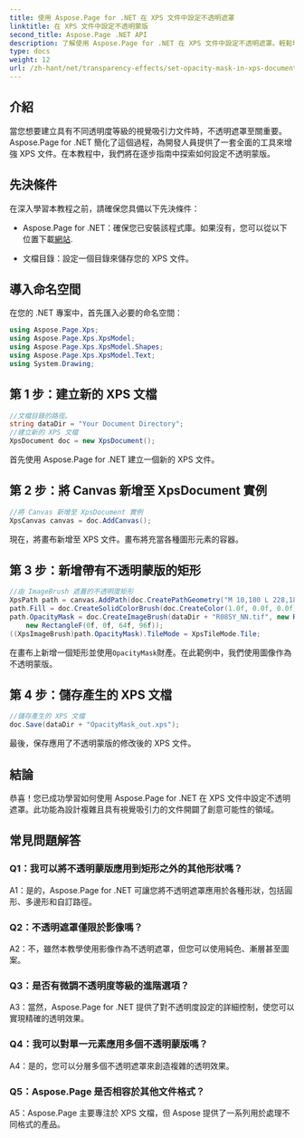 ```yaml
---
title: 使用 Aspose.Page for .NET 在 XPS 文件中設定不透明遮罩
linktitle: 在 XPS 文件中設定不透明蒙版
second_title: Aspose.Page .NET API
description: 了解使用 Aspose.Page for .NET 在 XPS 文件中設定不透明遮罩。輕鬆增強文件美觀。
type: docs
weight: 12
url: /zh-hant/net/transparency-effects/set-opacity-mask-in-xps-document/
---
```

## 介紹

當您想要建立具有不同透明度等級的視覺吸引力文件時，不透明遮罩至關重要。 Aspose.Page for .NET 簡化了這個過程，為開發人員提供了一套全面的工具來增強 XPS 文件。在本教程中，我們將在逐步指南中探索如何設定不透明蒙版。

## 先決條件

在深入學習本教程之前，請確保您具備以下先決條件：

-  Aspose.Page for .NET：確保您已安裝該程式庫。如果沒有，您可以從以下位置下載[網站](https://releases.aspose.com/page/net/).

- 文檔目錄：設定一個目錄來儲存您的 XPS 文件。

## 導入命名空間

在您的 .NET 專案中，首先匯入必要的命名空間：

```csharp
using Aspose.Page.Xps;
using Aspose.Page.Xps.XpsModel;
using Aspose.Page.Xps.XpsModel.Shapes;
using Aspose.Page.Xps.XpsModel.Text;
using System.Drawing;
```

## 第 1 步：建立新的 XPS 文檔

```csharp
//文檔目錄的路徑。
string dataDir = "Your Document Directory";
//建立新的 XPS 文檔
XpsDocument doc = new XpsDocument();
```

首先使用 Aspose.Page for .NET 建立一個新的 XPS 文件。

## 第 2 步：將 Canvas 新增至 XpsDocument 實例

```csharp
//將 Canvas 新增至 XpsDocument 實例
XpsCanvas canvas = doc.AddCanvas();
```

現在，將畫布新增至 XPS 文件。畫布將充當各種圖形元素的容器。

## 第 3 步：新增帶有不透明蒙版的矩形

```csharp
//由 ImageBrush 遮蓋的不透明度矩形
XpsPath path = canvas.AddPath(doc.CreatePathGeometry("M 10,180 L 228,180 228,285 10,285"));
path.Fill = doc.CreateSolidColorBrush(doc.CreateColor(1.0f, 0.0f, 0.0f));
path.OpacityMask = doc.CreateImageBrush(dataDir + "R08SY_NN.tif", new RectangleF(0f, 0f, 128f, 192f),
    new RectangleF(0f, 0f, 64f, 96f));
((XpsImageBrush)path.OpacityMask).TileMode = XpsTileMode.Tile;
```

在畫布上新增一個矩形並使用`OpacityMask`財產。在此範例中，我們使用圖像作為不透明蒙版。

## 第 4 步：儲存產生的 XPS 文檔

```csharp
//儲存產生的 XPS 文檔
doc.Save(dataDir + "OpacityMask_out.xps");
```

最後，保存應用了不透明蒙版的修改後的 XPS 文件。

## 結論

恭喜！您已成功學習如何使用 Aspose.Page for .NET 在 XPS 文件中設定不透明遮罩。此功能為設計複雜且具有視覺吸引力的文件開闢了創意可能性的領域。

## 常見問題解答

### Q1：我可以將不透明蒙版應用到矩形之外的其他形狀嗎？

A1：是的，Aspose.Page for .NET 可讓您將不透明遮罩應用於各種形狀，包括圓形、多邊形和自訂路徑。

### Q2：不透明遮罩僅限於影像嗎？

A2：不，雖然本教學使用影像作為不透明遮罩，但您可以使用純色、漸層甚至圖案。

### Q3：是否有微調不透明度等級的進階選項？

A3：當然，Aspose.Page for .NET 提供了對不透明度設定的詳細控制，使您可以實現精確的透明效果。

### Q4：我可以對單一元素應用多個不透明蒙版嗎？

A4：是的，您可以分層多個不透明遮罩來創造複雜的透明效果。

### Q5：Aspose.Page 是否相容於其他文件格式？

A5：Aspose.Page 主要專注於 XPS 文檔，但 Aspose 提供了一系列用於處理不同格式的產品。